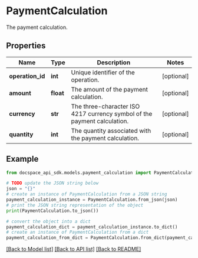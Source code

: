 # PaymentCalculation
The payment calculation.

## Properties

Name | Type | Description | Notes
------------ | ------------- | ------------- | -------------
**operation_id** | **int** | Unique identifier of the operation. | [optional] 
**amount** | **float** | The amount of the payment calculation. | [optional] 
**currency** | **str** | The three-character ISO 4217 currency symbol of the payment calculation. | [optional] 
**quantity** | **int** | The quantity associated with the payment calculation. | [optional] 

## Example

```python
from docspace_api_sdk.models.payment_calculation import PaymentCalculation

# TODO update the JSON string below
json = "{}"
# create an instance of PaymentCalculation from a JSON string
payment_calculation_instance = PaymentCalculation.from_json(json)
# print the JSON string representation of the object
print(PaymentCalculation.to_json())

# convert the object into a dict
payment_calculation_dict = payment_calculation_instance.to_dict()
# create an instance of PaymentCalculation from a dict
payment_calculation_from_dict = PaymentCalculation.from_dict(payment_calculation_dict)
```
[[Back to Model list]](../README.md#documentation-for-models) [[Back to API list]](../README.md#documentation-for-api-endpoints) [[Back to README]](../README.md)


